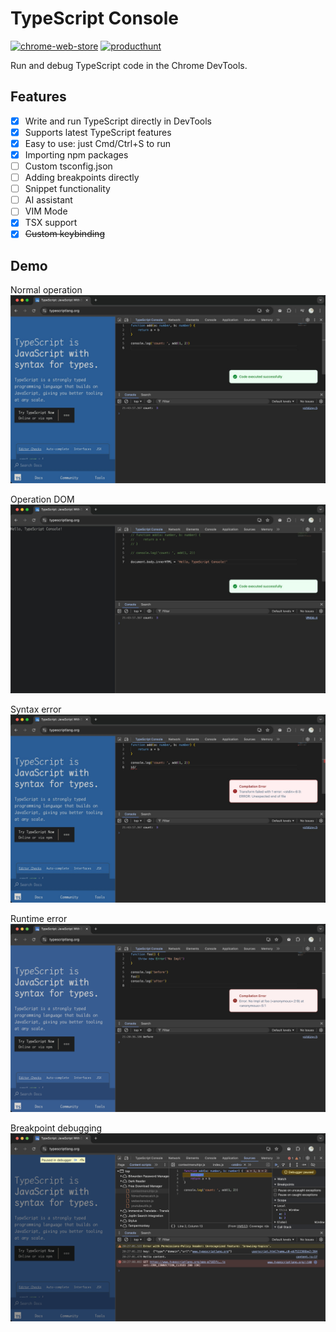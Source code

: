 # TypeScript Console

[![chrome-web-store](https://badgen.net/chrome-web-store/v/jkanoakidjoklcefakbdnnhgdenddppg)](https://chromewebstore.google.com/detail/jkanoakidjoklcefakbdnnhgdenddppg) [![producthunt](https://badgen.net/badge/producthunt/upvoted/orange)](https://www.producthunt.com/posts/typescript-console)

Run and debug TypeScript code in the Chrome DevTools.

## Features

- [x] Write and run TypeScript directly in DevTools
- [x] Supports latest TypeScript features
- [x] Easy to use: just Cmd/Ctrl+S to run
- [x] Importing npm packages
- [ ] Custom tsconfig.json
- [ ] Adding breakpoints directly
- [ ] Snippet functionality
- [ ] AI assistant
- [ ] VIM Mode
- [x] TSX support
- [x] ~~Custom keybinding~~

## Demo

Normal operation
![cover1](./public/cover1.png)

Operation DOM
![cover2](./public/cover2.png)

Syntax error
![cover3](./public/cover3.png)

Runtime error
![cover4](./public/cover4.png)

Breakpoint debugging
![cover5](./public/cover5.png)
